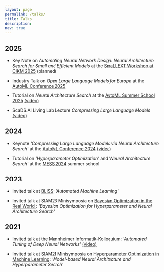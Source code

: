 ```yaml
---
layout: page
permalink: /talks/
title: Talks
description: 
nav: true
---
```


## 2025

- Key Note on *Automating Neural Network Design: Neural Architecture Search for Small and Efficient Models* at the [SmaLLEXT Workshop at CIKM 2025](https://sites.google.com/view/smallext/home?authuser=0) (planned)

- Industry Talk on *Open Large Language Models for Europe* at the [AutoML Conference 2025](https://2025.automl.cc/)

- Tutorial on *Neural Architecture Search* at the [AutoML Summer School 2025](https://www.automlschool.org/) [(video)](https://youtu.be/xPCCgc5nFy8?si=1DO91vkCF-UZFpxX)

- ScaDS.AI Living Lab Lecture *Compressing Large Language Models* [(video)](https://youtu.be/f0JizSFMGZY?si=B6AYHi5zrpc2jdS2)

## 2024

- Keynote *'Compressing Large Language Models via Neural Architecture Search'* at the [AutoML Conference 2024](https://2024.automl.cc/) [(video)](https://youtu.be/yNw4Gcszkfw?si=O-KgA0yqs0rA9S39)

- Tutorial on *'Hyperparameter Optimization'* and *'Neural Architecture Search'* at the [MESS 2024](https://www.ants-lab.it/mess2024/) summer school

## 2023

- Invited talk at [BLISS](https://www.bliss.berlin/): *'Automated Machine Learning'*

- Invited talk at SIAM23 Minisymposia on [Bayesian Optimization in the Real World ](https://meetings.siam.org/sess/dsp_programsess.cfm?SESSIONCODE=75229)  : *'Bayesian Optimization for Hyperparameter and Neural Architecture Search'* 


## 2021 

- Invited talk at the Mannheimer Informatik-Kolloquium: *'Automated Tuning of Deep Neural Networks'* [(video)](https://youtu.be/-YZUvLftkns?si=nvJoouZtuvv1StUv) 

- Invited talk at SIAM21 Minisymposia on [Hyperparameter Optimization in Machine Learning](https://meetings.siam.org/sess/dsp_programsess.cfm?SESSIONCODE=70125): *'Model-based Neural Architecture and Hyperparameter Search'* 

